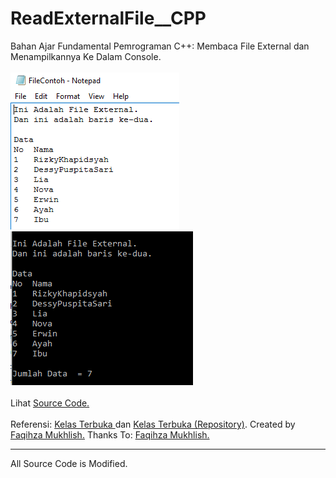 # ReadExternalFile__CPP
Bahan Ajar Fundamental Pemrograman C++: Membaca File External dan Menampilkannya Ke Dalam Console.<br><br>
<img src="https://github.com/RizkyKhapidsyah/ReadExternalFile__CPP/blob/master/Results/001.PNG">
<img src="https://github.com/RizkyKhapidsyah/ReadExternalFile__CPP/blob/master/Results/002.PNG"><br><br>
Lihat <a href="https://github.com/RizkyKhapidsyah/ReadExternalFile__CPP/blob/master/Source.cpp">Source Code.</a><br><br>
Referensi: <a href="https://www.youtube.com/user/faqihzamukhlish"> Kelas Terbuka </a> dan <a href="https://github.com/kelasterbuka"> Kelas Terbuka (Repository)</a>. Created by <a href="https://github.com/faqihza">Faqihza Mukhlish.</a> Thanks To: <a href="https://www.youtube.com/channel/UCRGHjysoCemh4y7tCJQs30w/about">Faqihza Mukhlish.</a><br>

-----
All Source Code is Modified.
